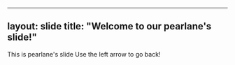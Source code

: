 
---
layout: slide
title: "Welcome to our pearlane's slide!"
---
This is pearlane's slide
Use the left arrow to go back!